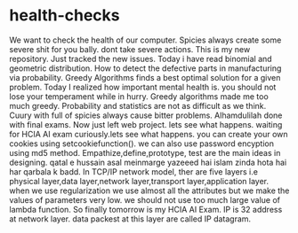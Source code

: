 # health-checks
We want to check the health of our computer.
Spicies always create some severe shit for you bally. dont take severe actions.
This is my new repository.
Just tracked the new issues.
Today i have read binomial and geometric distribution.
How to detect the defective parts in manufacturing via probability.
Greedy Algorithms finds a best optimal solution for a given problem.
Today I realized how important mental health is. you should not lose your temperament while in hurry.
Greedy algorithms made me too much greedy.
Probability and statistics are not as difficult as we think.
Cuury with full of spicies always cause bitter problems.
Alhamdulilah done with final exams. Now just left web project. lets see what happens.
waiting for HCIA AI exam curiously.lets see what happens.
you can create your own cookies using setcookiefunction().
we can also use password encyption using md5 method.
Empathize,define,prototype, test are the main ideas in designing.
qatal e hussain asal meinmarge yazeeed hai islam zinda hota hai har qarbala k badd.
In TCP/IP network model, ther are five layers i.e physical layer,data layer,network layer,transport layer,application layer.
when we use regularization we use almost all the attributes but we make the values of parameters very low. we should not use too much large value of lambda function.
So finally tomorrow is my HCIA AI Exam. 
IP is 32 address at network layer. data packest at this layer are called IP datagram.
